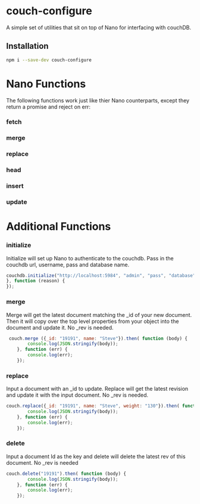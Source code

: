 # couch-configure
A simple set of utilities that sit on top of Nano for interfacing with couchDB.

## Installation
```bash
npm i --save-dev couch-configure
```

# Nano Functions
The following functions work just like thier Nano counterparts, except they return a promise and reject on err:
### fetch
### merge
### replace
### head
### insert
### update
# Additional Functions 
### initialize
Initialize will set up Nano to authenticate to the couchdb.  Pass in the couchdb url, username, pass and database name.
```js
couchdb.initialize("http://localhost:5984", "admin", "pass", "database").then(function (response) {
}, function (reason) {
});
```

### merge
  Merge will get the latest document matching the _id of your new document.  Then it will copy over the top level properties from your object into the document and update it.
  No _rev is needed.
```js
 couch.merge ({_id: "19191", name: "Steve"}).then( function (body) {
        console.log(JSON.stringify(body));
    }, function (err) {
        console.log(err);
    });
```
### replace
Input a document with an _id to update.  Replace will get the latest revision and update it with the input document.
No _rev is needed. 
```js
couch.replace({_id: "19191", name: "Steve", weight: "130"}).then( function (body) {
        console.log(JSON.stringify(body));
    }, function (err) {
        console.log(err);
    });
```
### delete
Input a document Id as the key and delete will delete the latest rev of this document.
No _rev is needed
```js
couch.delete("19191").then( function (body) {
        console.log(JSON.stringify(body));
    }, function (err) {
        console.log(err);
    });
```
